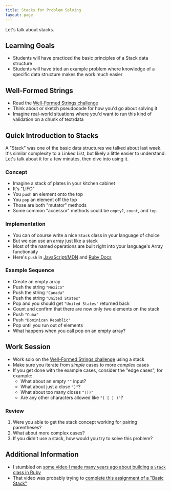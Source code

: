 ```yaml
---
title: Stacks for Problem Solving
layout: page
---
```


Let's talk about stacks.

## Learning Goals

* Students will have practiced the basic principles of a Stack data structure
* Students will have tried an example problem where knowledge of a specific data structure makes the work much easier

## Well-Formed Strings

* Read the [Well-Formed Strings challenge](https://github.com/turingschool/challenges/blob/master/well_formed_strings.markdown)
* Think about or sketch pseudocode for how you'd go about solving it
* Imagine real-world situations where you'd want to run this kind of validation on a chunk of text/data

## Quick Introduction to Stacks

A "Stack" was one of the basic data structures we talked about last week. It's similar complexity to a Linked List, but likely a little easier to understand. Let's talk about it for a few minutes, then dive into using it.

### Concept

* Imagine a stack of plates in your kitchen cabinet
* It's "LIFO"
* You `push` an element onto the top
* You `pop` an element off the top
* Those are both "mutator" methods
* Some common "accessor" methods could be `empty?`, `count`, and `top`

### Implementation

* You can of course write a nice `Stack` class in your language of choice
* But we can use an array just like a stack
* Most of the named operations are built right into your language's Array functionaity
* Here's `push` in [JavaScript/MDN](https://developer.mozilla.org/en-US/docs/Web/JavaScript/Reference/Global_Objects/Array/push) and [Ruby Docs](https://ruby-doc.org/core-2.5.0/Array.html#method-i-push)

### Example Sequence

* Create an empty array
* Push the string `"Mexico"`
* Push the string `"Canada"`
* Push the string `"United States"`
* Pop and you should get `"United States"` returned back
* Count and confirm that there are now only two elements on the stack
* Push `"Cuba"`
* Push `"Dominican Republic"`
* Pop until you run out of elements
* What happens when you call pop on an empty array?

## Work Session

* Work solo on the [Well-Formed Strings challenge](https://github.com/turingschool/challenges/blob/master/well_formed_strings.markdown) using a stack
* Make sure you iterate from *simple* cases to more *complex* cases
* If you get done with the example cases, consider the "edge cases", for example:
  * What about an empty `""` input?
  * What about just a close `")"`?
  * What about too many closes `"())"`
  * Are any other characters allowed like `"( [ ] )"`?

### Review

1. Were you able to get the stack concept working for pairing parentheses?
2. What about more complex cases?
3. If you didn't use a stack, how would you try to solve this problem?

## Additional Information

* I stumbled on [some video I made many years ago about building a `Stack` class in Ruby](https://vimeo.com/125297304)
* That video was probably trying to [complete this assignment of a "Basic Stack"](https://github.com/turingschool/challenges/blob/master/basic_stack.markdown)
